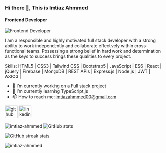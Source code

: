 ### Hi there 👋, This is Imtiaz Ahmmed
####  Frontend Developer
![ Frontend Developer]([https://i.ibb.co/JnFcSp7/Black-Minimalist-Corporate-Professional-Profile-Linked-In-Banner.png](https://ibb.co/K9K8nkt))

I am a responsible and highly motivated full stack developer with a strong ability to work independently and collaborate effectively within cross-functional teams. Possessing a strong belief in hard work and determination as the keys to success brings these 
qualities to every project.

Skills: HTML5 | CSS3 | Tailwind CSS | Bootstrap5 | JavaScript | ES6 | React |  jQuery | Firebase | MongoDB | REST APIs | Express.js | Node.js | JWT | AXIOS |

- 🔭 I’m currently working on a Full stack project 
- 🌱 I’m currently learning TypeScript.js  
- 📫 How to reach me: imtiazahmmed00@gmail.com  


[<img src='https://cdn.jsdelivr.net/npm/simple-icons@3.0.1/icons/github.svg' alt='github' height='40'>](https://github.com/imtiaz-ahmmed)  [<img src='https://cdn.jsdelivr.net/npm/simple-icons@3.0.1/icons/linkedin.svg' alt='linkedin' height='40'>](https://www.linkedin.com/in/imtiaz-ahmmed/)  

<p><img align="left" src="https://github-readme-stats.vercel.app/api/top-langs?username=imtiaz-ahmmed&show_icons=true&locale=en&layout=compact" alt="imtiaz-ahmmed" /></p>

![GitHub stats](https://github-readme-stats.vercel.app/api?username=imtiaz-ahmmed&show_icons=true)  

![GitHub streak stats](https://streak-stats.demolab.com/?user=imtiaz-ahmmed)  



<p align="left"> <img src="https://komarev.com/ghpvc/?username=imtiaz-ahmmed&label=Profile%20views&color=0e75b6&style=flat" alt="imtiaz-ahmmed" /> </p>
